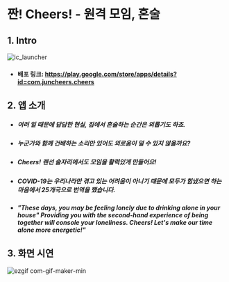# 짠! Cheers! - 원격 모임, 혼술  
## 1. Intro  
![ic_launcher](https://user-images.githubusercontent.com/72978589/165936733-b4a063d3-8b2d-4243-8889-3211afbb09b3.png)  
* #### 배포 링크: https://play.google.com/store/apps/details?id=com.juncheers.cheers  

## 2. 앱 소개  
* ##### 여러 일 때문에 답답한 현실, 집에서 혼술하는 순간은 외롭기도 하죠.
* ##### 누군가와 함께 건배하는 소리만 있어도 외로움이 덜 수 있지 않을까요?    
* ##### Cheers! 랜선 술자리에서도 모임을 활력있게 만들어요!
* ##### COVID-19는 우리나라만 겪고 있는 어려움이 아니기 때문에 모두가 힘냈으면 하는 마음에서 25개국으로 번역을 했습니다.  
* ##### "These days, you may be feeling lonely due to drinking alone in your house" Providing you with the second-hand experience of being together will console your loneliness. Cheers! Let's make our time alone more energetic!"

## 3. 화면 시연
![ezgif com-gif-maker-min](https://user-images.githubusercontent.com/72978589/166098932-0de248a1-26ea-47e8-b3b2-2b733782f0ae.gif)

